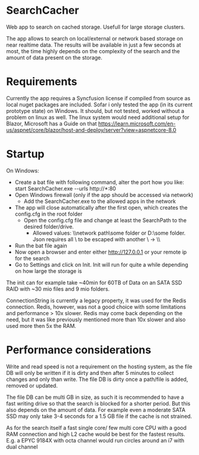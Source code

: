 # SearchCacher
 Web app to search on cached storage. Usefull for large storage clusters.

 The app allows to search on local/external or network based storage on near realtime data. The results will be available in just a few seconds at most, the time highly depends on 
 the complexity of the search and the amount of data present on the storage.

# Requirements
 Currently the app requires a Syncfusion license if compiled from source as local nuget packages are included.
 Sofar i only tested the app (in its current prototype state) on Windows. It should, but not tested, worked without a problem on linux as well.
 The linux system would need additional setup for Blazor, Microsoft has a Guide on that https://learn.microsoft.com/en-us/aspnet/core/blazor/host-and-deploy/server?view=aspnetcore-8.0

# Startup
 On Windows:
 - Create a bat file with following command, alter the port how you like: start SearchCacher.exe --urls http://*:80
 - Open Windows firewall (only if the app should be accessed via network)
   - Add the SearchCacher.exe to the allowed apps in the network
 - The app will close automatically after the first open, which creates the config.cfg in the root folder
   - Open the config.cfg file and change at least the SearchPath to the desired folder/drive.
     - Allowed values: \\\\network path\\some folder or D:\\some folder. Json requires all \ to be escaped with another \ -> \\\\
 - Run the bat file again
 - Now open a browser and enter either http://127.0.0.1 or your remote ip for the search
 - Go to Settings and click on Init. Init will run for quite a while depending on how large the storage is

The init can for example take ~40min for 60TB of Data on an SATA SSD RAID with ~30 mio files and 9 mio folders.

ConnectionString is currently a legacy property, it was used for the Redis connection. Redis, however, was not a good choice with some limitations and performance > 10x slower.
Redis may come back depending on the need, but it was like previously mentioned more than 10x slower and also used more then 5x the RAM.

# Performance considerations
Write and read speed is not a requirement on the hosting system, as the file DB will only be written if it is dirty and then after 5 minutes to collect changes and only than write. The file DB is dirty once a path/file is added, removed or updated.

The file DB can be multi GB in size, as such it is recommended to have a fast writing drive so that the search is blocked for a shorter period. But this also depends on the amount of data. For example even a moderate SATA SSD may only take 3-4 seconds for a 1.5 GB file if the cache is not strained.

As for the search itself a fast single core/ few multi core CPU with a good RAM connection and high L2 cache would be best for the fastest results.
E.g. a EPYC 9184X with octa channel would run circles around an i7 with dual channel
